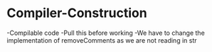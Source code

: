 # Compiler-Construction
-Compilable code
-Pull this before working
-We have to change the implementation of removeComments as we are not reading in str

